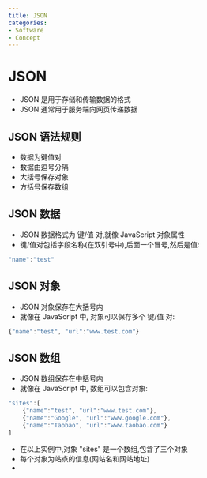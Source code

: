 ```yaml
---
title: JSON
categories:
- Software
- Concept
---
```

# JSON

- JSON 是用于存储和传输数据的格式
- JSON 通常用于服务端向网页传递数据

## JSON 语法规则

- 数据为键值对
- 数据由逗号分隔
- 大括号保存对象
- 方括号保存数组

## JSON 数据

- JSON 数据格式为 键/值 对,就像 JavaScript 对象属性
- 键/值对包括字段名称(在双引号中),后面一个冒号,然后是值:

```js
"name":"test"
```

## JSON 对象

- JSON 对象保存在大括号内
- 就像在 JavaScript 中, 对象可以保存多个 键/值 对:

```js
{"name":"test", "url":"www.test.com"}
```

## JSON 数组

- JSON 数组保存在中括号内
- 就像在 JavaScript 中, 数组可以包含对象:

```js
"sites":[
    {"name":"test", "url":"www.test.com"},
    {"name":"Google", "url":"www.google.com"},
    {"name":"Taobao", "url":"www.taobao.com"}
]
```

- 在以上实例中,对象 "sites" 是一个数组,包含了三个对象
- 每个对象为站点的信息(网站名和网站地址)
-